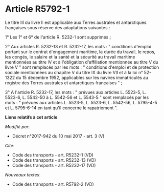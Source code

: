 # Article R5792-1

Le titre III du livre II est applicable aux Terres australes et antarctiques françaises sous réserve des adaptations
suivantes : 

1° Les 1° et 6° de l'article R. 5232-1 sont supprimés ; 

2° Aux articles R. 5232-13 et R. 5232-17, les mots : " conditions d'emploi portant sur le contrat d'engagement maritime, la
durée du travail, le repos, les congés, le salaire et la santé et la sécurité au travail maritime mentionnées au titre IV et
à l'obligation d'affiliation mentionnée au titre V du livre V " sont remplacés par les mots : " conditions d'emploi et de
protection sociale mentionnées au chapitre V du titre IX du livre VII et à la loi n° 52-1322 du 15 décembre 1952, applicables
sur les navires immatriculés au registre des Terres australes et antarctiques françaises " ; 

3° A l'article R. 5232-17, les mots : " prévues aux articles L. 5523-5, L. 5523-6, L. 5542-50 à L. 5542-56 et L. 5543-5 "
sont remplacés par les mots : " prévues aux articles L. 5523-5, L. 5523-6, L. 5542-56, L. 5795-4-5 et L. 5795-6-14 en tant
qu'il concerne le rapatriement ".

**Liens relatifs à cet article**

_Modifié par_:

  - Décret n°2017-942 du 10 mai 2017 - art. 3 (V)

_Cite_:

  - Code des transports - art. R5232-1 (VD)
  - Code des transports - art. R5232-13 (VD)
  - Code des transports - art. R5232-17 (VD)

_Nouveaux textes_:

  - Code des transports - art. R5792-2 (VD)

